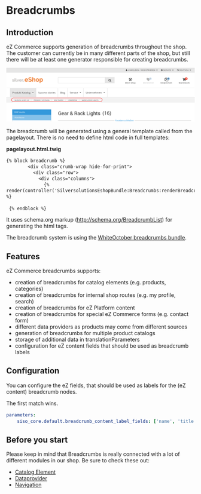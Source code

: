 # Breadcrumbs

## Introduction

eZ Commerce supports generation of breadcrumbs throughout the shop. The customer can currently be in many different parts of the shop, but still there will be at least one generator responsible for creating breadcrumbs. 

![](../img/breadcrumbs_1.png)

The breadcrumb will be generated using a general template called from the pagelayout. There is no need to define html code in full templates:

**pagelayout.html.twig**

``` html+twig
{% block breadcrumb %}
        <div class="crumb-wrap hide-for-print">
          <div class="row">
            <div class="columns">
              {% render(controller('SilversolutionsEshopBundle:Breadcrumbs:renderBreadcrumbs')) %}

 {% endblock %} 
```

It uses schema.org markup (<http://schema.org/BreadcrumbList>) for generating the html tags. 

The breadcrumb system is using the [WhiteOctober breadcrumbs bundle](https://github.com/whiteoctober/BreadcrumbsBundle).

## Features

eZ Commerce breadcrumbs supports:

- creation of breadcrumbs for catalog elements (e.g. products, categories)
- creation of breadcrumbs for internal shop routes (e.g. my profile, search)
- creation of breadcrumbs for eZ Platform content
- creation of breadcrumbs for special eZ Commerce forms (e.g. contact form)
- different data providers as products may come from different sources
- generation of breadcrumbs for multiple product catalogs
- storage of additional data in translationParameters
- configuration for eZ content fields that should be used as breadcrumb labels

## Configuration

You can configure the eZ fields, that should be used as labels for the (eZ content) breadcrumb nodes.

The first match wins.

``` yaml
parameters:
    siso_core.default.breadcrumb_content_label_fields: ['name', 'title']
```

## Before you start 

Please keep in mind that Breadcrumbs is really connected with a lot of different modules in our shop. Be sure to check these out:

- [Catalog Element](23560458.html)
- [Dataprovider](http://confluence.extranet.silversolutions.de:8090/display/EX/Products+from+different+sources+-+Catalog+data+providers)
- [Navigation](Navigation_23560821.html)
